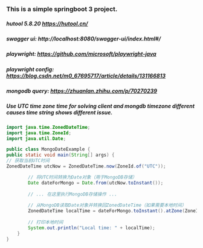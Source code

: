 ### This is a simple springboot 3 project.

##### hutool 5.8.20 https://hutool.cn/
##### swagger ui: http://localhost:8080/swagger-ui/index.html#/
##### playwright: https://github.com/microsoft/playwright-java
##### playwright config: https://blog.csdn.net/m0_67695717/article/details/131166813
##### mongodb query: https://zhuanlan.zhihu.com/p/70270239

##### Use UTC time zone time for solving client and mongdb timezone different causes time string shows different issue.
```java
import java.time.ZonedDateTime;
import java.time.ZoneId;  
import java.util.Date;

public class MongoDateExample {  
public static void main(String[] args) {  
// 获取当前UTC时间  
ZonedDateTime utcNow = ZonedDateTime.now(ZoneId.of("UTC"));

        // 将UTC时间转换为Date对象（用于MongoDB存储）  
        Date dateForMongo = Date.from(utcNow.toInstant());  
  
        // ... 在这里执行MongoDB存储操作 ...  
  
        // 从MongoDB读取Date对象并转换回ZonedDateTime（如果需要本地时间）  
        ZonedDateTime localTime = dateForMongo.toInstant().atZone(ZoneId.systemDefault());  
  
        // 打印本地时间  
        System.out.println("Local time: " + localTime);  
    }  
}

```
